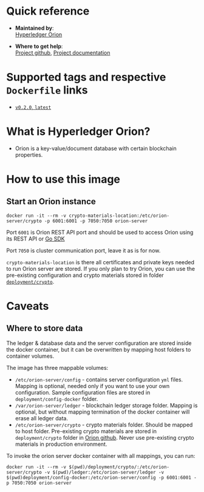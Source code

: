 # Quick reference

-	**Maintained by**:  
     [Hyperledger Orion](https://github.com/hyperledger-labs/orion-server/)

-	**Where to get help**:  
     [Project github](https://github.com/hyperledger-labs/orion-server/), [Project documentation](http://labs.hyperledger.org/orion-server/)

# Supported tags and respective `Dockerfile` links

- [`v0.2.0`, `latest`](https://github.com/hyperledger-labs/orion-server/blob/a29148fb3c9503140ede965c6af11c0fda8ff4ba/images/Dockerfile)


# What is Hyperledger Orion?

- Orion is a key-value/document database with certain blockchain properties.  

# How to use this image

## Start an Orion instance
```console
docker run -it --rm -v crypto-materials-location:/etc/orion-server/crypto -p 6001:6001 -p 7050:7050 orion-server
```

Port `6001` is Orion REST API port and should be used to access Orion using its REST API or [Go SDK](https://github.com/hyperledger-labs/orion-sdk-go/) 

Port `7050` is cluster communication port, leave it as is for now.

`crypto-materials-location` is there all certificates and private keys needed to run Orion server are stored.
If you only plan to try Orion, you can use the pre-existing configuration and crypto materials stored in folder [`deployment/crypto`](https://github.com/hyperledger-labs/orion-server/tree/main/deployment/crypto).

# Caveats

## Where to store data 

The ledger & database data and the server configuration are stored inside the docker container, but it can be overwritten by mapping host folders to container volumes.

The image has three mappable volumes:
* `/etc/orion-server/config` - contains server configuration `yml` files. Mapping is optional, needed only if you want to use your own configuration. Sample configuration files are stored in `deployment/config-docker` folder.
* `/var/orion-server/ledger` - blockchain ledger storage folder. Mapping is optional, but without mapping termination of the docker container will erase all ledger data.
* `/etc/orion-server/crypto` - crypto materials folder. Should be mapped to host folder. Pre-existing crypto materials are stored in `deployment/crypto` folder in [Orion github](https://github.com/hyperledger-labs/orion-server/). Never use pre-existing crypto materials in production environment.

To invoke the orion server docker container with all mappings, you can run:
```
docker run -it --rm -v $(pwd)/deployment/crypto/:/etc/orion-server/crypto -v $(pwd)/ledger:/etc/orion-server/ledger -v $(pwd)deployment/config-docker:/etc/orion-server/config -p 6001:6001 -p 7050:7050 orion-server
``` 
